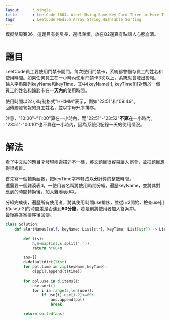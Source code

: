 ```yaml
--- 
layout      : single
title       : LeetCode 1604. Alert Using Same Key-Card Three or More Times in a One Hour Period
tags        : LeetCode Medium Array String HashTable Sorting
---
```

模擬雙周賽36。這題目有夠臭長，還很麻煩，放在Q2還真有點讓人心態崩潰。

# 題目
LeetCode員工要使用門禁卡開門。每次使用門禁卡，系統都會儲存員工的姓名和使用時間。如果任何員工在一小時內使用門禁卡3次以上，系統就會發出警報。  
輸入字串陣列keyName和keyTime，其中[keyName[i], keyTime[i]]對應於一個員工的姓名和鑰匙卡在**一天內**的使用時間。  

使用時間以24小時制格式"HH:MM"表示，例如"23:51"和"09:49"。  
回傳觸發警報的員工姓名，並以字母升序排序。  

注意，"10:00"-"11:00"算在一小時內，而"22:51"-"23:52"**不算**在一小時內。  
"23:51"-"00:10"也不算在一小時內，因為系統只紀錄一天的使用情況。

# 解法
看了中文站的題目才發現兩邊描述不一樣，英文題目很容易讓人誤會，並把題目想得很複雜。  

首先寫一個輔助函數，把keyTime字串轉成以**分**計算的整數時間。  
還需要一個雜湊表d，一使用者名稱將使用時間分組。遍歷keyName，並將其對應到的時間轉換後，加入雜湊表d中。  

分組完成後，遍歷所有使用者，將其使用時間use排序，並從i=2開始，檢查use[i]和use[i-2]的時間差是否達到**60分鐘**，若是則將使用者加入答案中。  
最後將答案排序後回傳。

```python
class Solution:
    def alertNames(self, keyName: List[str], keyTime: List[str]) -> List[str]:
        
        def t(s):
            h,m=map(int,s.split(':'))
            return h*60+m
        
        ans=[]
        d=defaultdict(list)
        for ppl,time in zip(keyName,keyTime):
            d[ppl].append(t(time))
        
        for ppl,use in d.items():
            use.sort()
            for i in range(2,len(use)):
                if use[i]-use[i-2]<=60:
                    ans.append(ppl)
                    break
        
        return sorted(ans)
```
